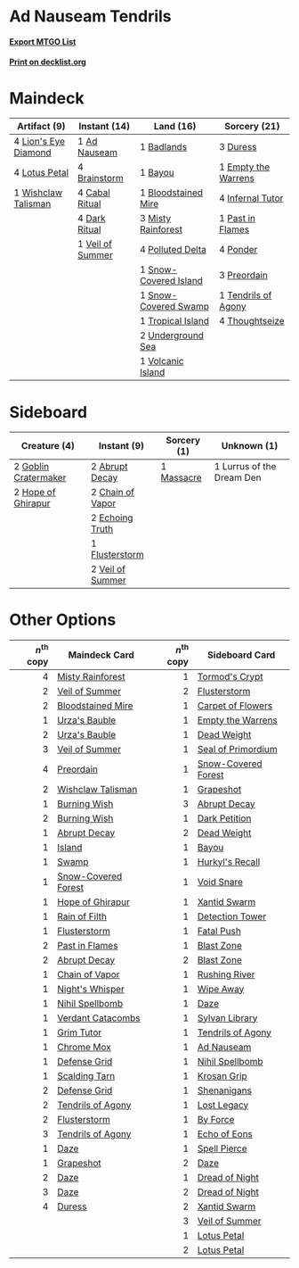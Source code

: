 # Ad Nauseam Tendrils

#### [Export MTGO List](../collection/Ad%20Nauseam%20Tendrils/Ad%20Nauseam%20Tendrils.txt)
#### [Print on decklist.org](http://decklist.org/?deckmain=1%09Ad%20Nauseam%0A1%09Badlands%0A1%09Bayou%0A1%09Bloodstained%20Mire%0A4%09Brainstorm%0A4%09Cabal%20Ritual%0A4%09Dark%20Ritual%0A3%09Duress%0A1%09Empty%20the%20Warrens%0A4%09Infernal%20Tutor%0A4%09Lion's%20Eye%20Diamond%0A4%09Lotus%20Petal%0A3%09Misty%20Rainforest%0A1%09Past%20in%20Flames%0A4%09Polluted%20Delta%0A4%09Ponder%0A3%09Preordain%0A1%09Snow-Covered%20Island%0A1%09Snow-Covered%20Swamp%0A1%09Tendrils%20of%20Agony%0A4%09Thoughtseize%0A1%09Tropical%20Island%0A2%09Underground%20Sea%0A1%09Veil%20of%20Summer%0A1%09Volcanic%20Island%0A1%09Wishclaw%20Talisman&deckside=2%09Abrupt%20Decay%0A2%09Chain%20of%20Vapor%0A2%09Echoing%20Truth%0A1%09Flusterstorm%0A2%09Goblin%20Cratermaker%0A2%09Hope%20of%20Ghirapur%0A1%09Lurrus%20of%20the%20Dream%20Den%0A1%09Massacre%0A2%09Veil%20of%20Summer)
# Maindeck

|                                         Artifact (9)                                         |                                       Instant (14)                                        |                                           Land (16)                                            |                                         Sorcery (21)                                         |
|----------------------------------------------------------------------------------------------|-------------------------------------------------------------------------------------------|------------------------------------------------------------------------------------------------|----------------------------------------------------------------------------------------------|
|4 [Lion's Eye Diamond](http://gatherer.wizards.com/Pages/Card/Details.aspx?multiverseid=3255) |1 [Ad Nauseam](http://gatherer.wizards.com/Pages/Card/Details.aspx?multiverseid=174915)    |1 [Badlands](http://gatherer.wizards.com/Pages/Card/Details.aspx?multiverseid=878)              |3 [Duress](http://gatherer.wizards.com/Pages/Card/Details.aspx?multiverseid=14557)            |
|4 [Lotus Petal](http://gatherer.wizards.com/Pages/Card/Details.aspx?multiverseid=420602)      |4 [Brainstorm](http://gatherer.wizards.com/Pages/Card/Details.aspx?multiverseid=3897)      |1 [Bayou](http://gatherer.wizards.com/Pages/Card/Details.aspx?multiverseid=879)                 |1 [Empty the Warrens](http://gatherer.wizards.com/Pages/Card/Details.aspx?multiverseid=426587)|
|1 [Wishclaw Talisman](http://gatherer.wizards.com/Pages/Card/Details.aspx?multiverseid=473072)|4 [Cabal Ritual](http://gatherer.wizards.com/Pages/Card/Details.aspx?multiverseid=30564)   |1 [Bloodstained Mire](http://gatherer.wizards.com/Pages/Card/Details.aspx?multiverseid=405094)  |4 [Infernal Tutor](http://gatherer.wizards.com/Pages/Card/Details.aspx?multiverseid=107308)   |
|                                                                                              |4 [Dark Ritual](http://gatherer.wizards.com/Pages/Card/Details.aspx?multiverseid=651)      |3 [Misty Rainforest](http://gatherer.wizards.com/Pages/Card/Details.aspx?multiverseid=405102)   |1 [Past in Flames](http://gatherer.wizards.com/Pages/Card/Details.aspx?multiverseid=420748)   |
|                                                                                              |1 [Veil of Summer](http://gatherer.wizards.com/Pages/Card/Details.aspx?multiverseid=466952)|4 [Polluted Delta](http://gatherer.wizards.com/Pages/Card/Details.aspx?multiverseid=405104)     |4 [Ponder](http://gatherer.wizards.com/Pages/Card/Details.aspx?multiverseid=451051)           |
|                                                                                              |                                                                                           |1 [Snow-Covered Island](http://gatherer.wizards.com/Pages/Card/Details.aspx?multiverseid=121130)|3 [Preordain](http://gatherer.wizards.com/Pages/Card/Details.aspx?multiverseid=405347)        |
|                                                                                              |                                                                                           |1 [Snow-Covered Swamp](http://gatherer.wizards.com/Pages/Card/Details.aspx?multiverseid=121256) |1 [Tendrils of Agony](http://gatherer.wizards.com/Pages/Card/Details.aspx?multiverseid=45842) |
|                                                                                              |                                                                                           |1 [Tropical Island](http://gatherer.wizards.com/Pages/Card/Details.aspx?multiverseid=884)       |4 [Thoughtseize](http://gatherer.wizards.com/Pages/Card/Details.aspx?multiverseid=438676)     |
|                                                                                              |                                                                                           |2 [Underground Sea](http://gatherer.wizards.com/Pages/Card/Details.aspx?multiverseid=886)       |                                                                                              |
|                                                                                              |                                                                                           |1 [Volcanic Island](http://gatherer.wizards.com/Pages/Card/Details.aspx?multiverseid=887)       |                                                                                              |


# Sideboard

|                                         Creature (4)                                          |                                        Instant (9)                                        |                                    Sorcery (1)                                     |       Unknown (1)       |
|-----------------------------------------------------------------------------------------------|-------------------------------------------------------------------------------------------|------------------------------------------------------------------------------------|-------------------------|
|2 [Goblin Cratermaker](http://gatherer.wizards.com/Pages/Card/Details.aspx?multiverseid=452853)|2 [Abrupt Decay](http://gatherer.wizards.com/Pages/Card/Details.aspx?multiverseid=456061)  |1 [Massacre](http://gatherer.wizards.com/Pages/Card/Details.aspx?multiverseid=21324)|1 Lurrus of the Dream Den|
|2 [Hope of Ghirapur](http://gatherer.wizards.com/Pages/Card/Details.aspx?multiverseid=423821)  |2 [Chain of Vapor](http://gatherer.wizards.com/Pages/Card/Details.aspx?multiverseid=420701)|                                                                                    |                         |
|                                                                                               |2 [Echoing Truth](http://gatherer.wizards.com/Pages/Card/Details.aspx?multiverseid=405212) |                                                                                    |                         |
|                                                                                               |1 [Flusterstorm](http://gatherer.wizards.com/Pages/Card/Details.aspx?multiverseid=228255)  |                                                                                    |                         |
|                                                                                               |2 [Veil of Summer](http://gatherer.wizards.com/Pages/Card/Details.aspx?multiverseid=466952)|                                                                                    |                         |


# Other Options

|*n*<sup>th</sup> copy|                                        Maindeck Card                                         |*n*<sup>th</sup> copy|                                        Sideboard Card                                        |
|--------------------:|----------------------------------------------------------------------------------------------|--------------------:|----------------------------------------------------------------------------------------------|
|                    4|[Misty Rainforest](http://gatherer.wizards.com/Pages/Card/Details.aspx?multiverseid=405102)   |                    1|[Tormod's Crypt](http://gatherer.wizards.com/Pages/Card/Details.aspx?multiverseid=389723)     |
|                    2|[Veil of Summer](http://gatherer.wizards.com/Pages/Card/Details.aspx?multiverseid=466952)     |                    2|[Flusterstorm](http://gatherer.wizards.com/Pages/Card/Details.aspx?multiverseid=228255)       |
|                    2|[Bloodstained Mire](http://gatherer.wizards.com/Pages/Card/Details.aspx?multiverseid=405094)  |                    1|[Carpet of Flowers](http://gatherer.wizards.com/Pages/Card/Details.aspx?multiverseid=5858)    |
|                    1|[Urza's Bauble](http://gatherer.wizards.com/Pages/Card/Details.aspx?multiverseid=3818)        |                    1|[Empty the Warrens](http://gatherer.wizards.com/Pages/Card/Details.aspx?multiverseid=426587)  |
|                    2|[Urza's Bauble](http://gatherer.wizards.com/Pages/Card/Details.aspx?multiverseid=3818)        |                    1|[Dead Weight](http://gatherer.wizards.com/Pages/Card/Details.aspx?multiverseid=452817)        |
|                    3|[Veil of Summer](http://gatherer.wizards.com/Pages/Card/Details.aspx?multiverseid=466952)     |                    1|[Seal of Primordium](http://gatherer.wizards.com/Pages/Card/Details.aspx?multiverseid=425960) |
|                    4|[Preordain](http://gatherer.wizards.com/Pages/Card/Details.aspx?multiverseid=405347)          |                    1|[Snow-Covered Forest](http://gatherer.wizards.com/Pages/Card/Details.aspx?multiverseid=121192)|
|                    2|[Wishclaw Talisman](http://gatherer.wizards.com/Pages/Card/Details.aspx?multiverseid=473072)  |                    1|[Grapeshot](http://gatherer.wizards.com/Pages/Card/Details.aspx?multiverseid=426588)          |
|                    1|[Burning Wish](http://gatherer.wizards.com/Pages/Card/Details.aspx?multiverseid=416909)       |                    3|[Abrupt Decay](http://gatherer.wizards.com/Pages/Card/Details.aspx?multiverseid=456061)       |
|                    2|[Burning Wish](http://gatherer.wizards.com/Pages/Card/Details.aspx?multiverseid=416909)       |                    1|[Dark Petition](http://gatherer.wizards.com/Pages/Card/Details.aspx?multiverseid=398525)      |
|                    1|[Abrupt Decay](http://gatherer.wizards.com/Pages/Card/Details.aspx?multiverseid=456061)       |                    2|[Dead Weight](http://gatherer.wizards.com/Pages/Card/Details.aspx?multiverseid=452817)        |
|                    1|[Island](http://gatherer.wizards.com/Pages/Card/Details.aspx?multiverseid=439857)             |                    1|[Bayou](http://gatherer.wizards.com/Pages/Card/Details.aspx?multiverseid=879)                 |
|                    1|[Swamp](http://gatherer.wizards.com/Pages/Card/Details.aspx?multiverseid=439858)              |                    1|[Hurkyl's Recall](http://gatherer.wizards.com/Pages/Card/Details.aspx?multiverseid=135260)    |
|                    1|[Snow-Covered Forest](http://gatherer.wizards.com/Pages/Card/Details.aspx?multiverseid=121192)|                    1|[Void Snare](http://gatherer.wizards.com/Pages/Card/Details.aspx?multiverseid=383429)         |
|                    1|[Hope of Ghirapur](http://gatherer.wizards.com/Pages/Card/Details.aspx?multiverseid=423821)   |                    1|[Xantid Swarm](http://gatherer.wizards.com/Pages/Card/Details.aspx?multiverseid=413735)       |
|                    1|[Rain of Filth](http://gatherer.wizards.com/Pages/Card/Details.aspx?multiverseid=5831)        |                    1|[Detection Tower](http://gatherer.wizards.com/Pages/Card/Details.aspx?multiverseid=447386)    |
|                    1|[Flusterstorm](http://gatherer.wizards.com/Pages/Card/Details.aspx?multiverseid=228255)       |                    1|[Fatal Push](http://gatherer.wizards.com/Pages/Card/Details.aspx?multiverseid=423724)         |
|                    2|[Past in Flames](http://gatherer.wizards.com/Pages/Card/Details.aspx?multiverseid=420748)     |                    1|[Blast Zone](http://gatherer.wizards.com/Pages/Card/Details.aspx?multiverseid=461171)         |
|                    2|[Abrupt Decay](http://gatherer.wizards.com/Pages/Card/Details.aspx?multiverseid=456061)       |                    2|[Blast Zone](http://gatherer.wizards.com/Pages/Card/Details.aspx?multiverseid=461171)         |
|                    1|[Chain of Vapor](http://gatherer.wizards.com/Pages/Card/Details.aspx?multiverseid=420701)     |                    1|[Rushing River](http://gatherer.wizards.com/Pages/Card/Details.aspx?multiverseid=25942)       |
|                    1|[Night's Whisper](http://gatherer.wizards.com/Pages/Card/Details.aspx?multiverseid=51178)     |                    1|[Wipe Away](http://gatherer.wizards.com/Pages/Card/Details.aspx?multiverseid=118911)          |
|                    1|[Nihil Spellbomb](http://gatherer.wizards.com/Pages/Card/Details.aspx?multiverseid=442215)    |                    1|[Daze](http://gatherer.wizards.com/Pages/Card/Details.aspx?multiverseid=189255)               |
|                    1|[Verdant Catacombs](http://gatherer.wizards.com/Pages/Card/Details.aspx?multiverseid=405113)  |                    1|[Sylvan Library](http://gatherer.wizards.com/Pages/Card/Details.aspx?multiverseid=2240)       |
|                    1|[Grim Tutor](http://gatherer.wizards.com/Pages/Card/Details.aspx?multiverseid=201409)         |                    1|[Tendrils of Agony](http://gatherer.wizards.com/Pages/Card/Details.aspx?multiverseid=45842)   |
|                    1|[Chrome Mox](http://gatherer.wizards.com/Pages/Card/Details.aspx?multiverseid=413761)         |                    1|[Ad Nauseam](http://gatherer.wizards.com/Pages/Card/Details.aspx?multiverseid=174915)         |
|                    1|[Defense Grid](http://gatherer.wizards.com/Pages/Card/Details.aspx?multiverseid=45481)        |                    1|[Nihil Spellbomb](http://gatherer.wizards.com/Pages/Card/Details.aspx?multiverseid=442215)    |
|                    1|[Scalding Tarn](http://gatherer.wizards.com/Pages/Card/Details.aspx?multiverseid=405107)      |                    1|[Krosan Grip](http://gatherer.wizards.com/Pages/Card/Details.aspx?multiverseid=376394)        |
|                    2|[Defense Grid](http://gatherer.wizards.com/Pages/Card/Details.aspx?multiverseid=45481)        |                    1|[Shenanigans](http://gatherer.wizards.com/Pages/Card/Details.aspx?multiverseid=464095)        |
|                    2|[Tendrils of Agony](http://gatherer.wizards.com/Pages/Card/Details.aspx?multiverseid=45842)   |                    1|[Lost Legacy](http://gatherer.wizards.com/Pages/Card/Details.aspx?multiverseid=417661)        |
|                    2|[Flusterstorm](http://gatherer.wizards.com/Pages/Card/Details.aspx?multiverseid=228255)       |                    1|[By Force](http://gatherer.wizards.com/Pages/Card/Details.aspx?multiverseid=426825)           |
|                    3|[Tendrils of Agony](http://gatherer.wizards.com/Pages/Card/Details.aspx?multiverseid=45842)   |                    1|[Echo of Eons](http://gatherer.wizards.com/Pages/Card/Details.aspx?multiverseid=463995)       |
|                    1|[Daze](http://gatherer.wizards.com/Pages/Card/Details.aspx?multiverseid=189255)               |                    1|[Spell Pierce](http://gatherer.wizards.com/Pages/Card/Details.aspx?multiverseid=425876)       |
|                    1|[Grapeshot](http://gatherer.wizards.com/Pages/Card/Details.aspx?multiverseid=426588)          |                    2|[Daze](http://gatherer.wizards.com/Pages/Card/Details.aspx?multiverseid=189255)               |
|                    2|[Daze](http://gatherer.wizards.com/Pages/Card/Details.aspx?multiverseid=189255)               |                    1|[Dread of Night](http://gatherer.wizards.com/Pages/Card/Details.aspx?multiverseid=14580)      |
|                    3|[Daze](http://gatherer.wizards.com/Pages/Card/Details.aspx?multiverseid=189255)               |                    2|[Dread of Night](http://gatherer.wizards.com/Pages/Card/Details.aspx?multiverseid=14580)      |
|                    4|[Duress](http://gatherer.wizards.com/Pages/Card/Details.aspx?multiverseid=14557)              |                    2|[Xantid Swarm](http://gatherer.wizards.com/Pages/Card/Details.aspx?multiverseid=413735)       |
|                     |                                                                                              |                    3|[Veil of Summer](http://gatherer.wizards.com/Pages/Card/Details.aspx?multiverseid=466952)     |
|                     |                                                                                              |                    1|[Lotus Petal](http://gatherer.wizards.com/Pages/Card/Details.aspx?multiverseid=420602)        |
|                     |                                                                                              |                    2|[Lotus Petal](http://gatherer.wizards.com/Pages/Card/Details.aspx?multiverseid=420602)        |


